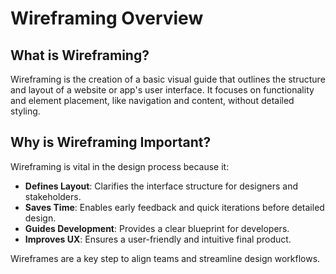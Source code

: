 # Wireframing Overview

## What is Wireframing?

Wireframing is the creation of a basic visual guide that outlines the structure and layout of a website or app's user interface. It focuses on functionality and element placement, like navigation and content, without detailed styling.

## Why is Wireframing Important?

Wireframing is vital in the design process because it:
- **Defines Layout**: Clarifies the interface structure for designers and stakeholders.
- **Saves Time**: Enables early feedback and quick iterations before detailed design.
- **Guides Development**: Provides a clear blueprint for developers.
- **Improves UX**: Ensures a user-friendly and intuitive final product.

Wireframes are a key step to align teams and streamline design workflows.
